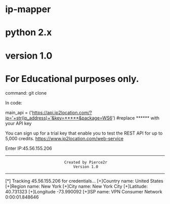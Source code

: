 # ip-mapper
# python 2.x
# version 1.0
# For Educational purposes only. 

command: git clone 

In code:

main_api = ('https://api.ip2location.com/?ip='+str(ip_address)+'&key=*****&package=WS6') #replace ****** with your API key

You can sign up for a trial key that enable you to test the REST API for up to 5,000 credits.
https://www.ip2location.com/web-service

Enter IP:45.56.155.206
********************************************************************************
                              Created by Pierce2r                               
                                  Version 1.0                                   
********************************************************************************

[*] Tracking 45.56.155.206 for credentials...
[+]Country name: United States
[+]Region name: New York
[+]City name: New York City
[+]Latitude: 40.731323
[+]Longitude -73.990092
[+]ISP name: VPN Consumer Network
0:00:01.848646

